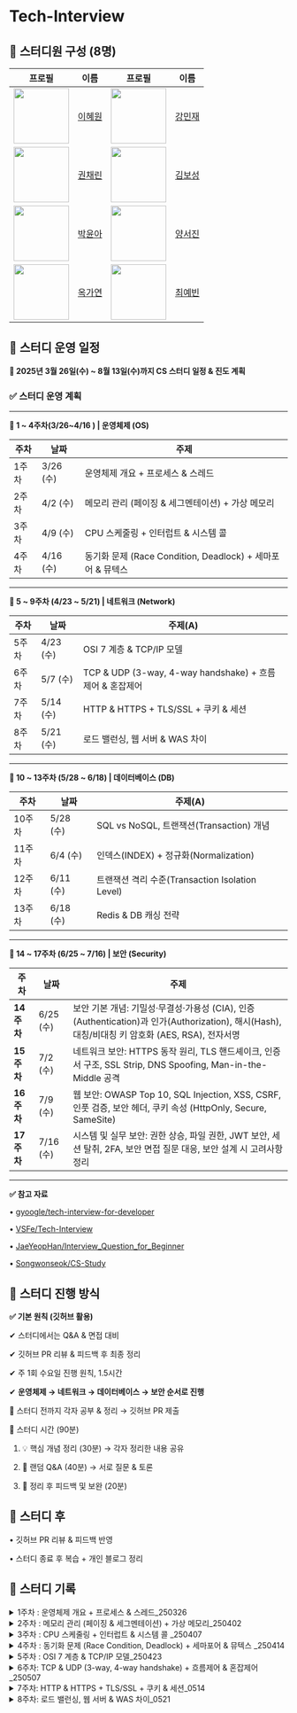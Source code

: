 # Tech-Interview
## 📌 스터디원 구성 (8명)

| 프로필 | 이름 | 프로필 | 이름 |
|--------|------|--------|------|
| <img src="https://avatars.githubusercontent.com/icegosimperson?v=4" width="100"> | [이혜원](https://github.com/icegosimperson) | <img src="https://avatars.githubusercontent.com/minijae011030?v=4" width="100"> | [강민재](https://github.com/minijae011030) |
| <img src="https://avatars.githubusercontent.com/chaelink?v=4" width="100">  | [권채린](https://github.com/chaelink) | <img src="https://avatars.githubusercontent.com/GreenTea0413?v=4" width="100"> | [김보성](https://github.com/GreenTea0413) |
| <img src="https://avatars.githubusercontent.com/0woy?v=4" width="100"> | [박윤아](https://github.com/0woy) | <img src="https://avatars.githubusercontent.com/westjin?v=4" width="100"> | [양서진](https://github.com/westjin) |
| <img src="https://avatars.githubusercontent.com/ockko?v=4" width="100"> | [옥가연](https://github.com/ockko) | <img src="https://avatars.githubusercontent.com/beenvyn?v=4" width="100"> | [최예빈](https://github.com/beenvyn) |
## **📌  스터디 운영 일정**
**🚀 2025년 3월 26일(수) ~ 8월 13일(수)까지 CS 스터디 일정 & 진도 계획**

### **✅**  스터디 운영 계획
---
**📅 1 ~ 4주차(3/26~4/16 ) | 운영체제 (OS)**


| 주차 | 날짜 | 주제 |
| --- | --- | --- |
| 1주차 | 3/26 (수) | 운영체제 개요 + 프로세스 & 스레드 |
| 2주차 | 4/2  (수) | 메모리 관리 (페이징 & 세그멘테이션)  + 가상 메모리 |
| 3주차 | 4/9  (수) | CPU 스케줄링  + 인터럽트 & 시스템 콜 |
| 4주차 | 4/16 (수) | 동기화 문제 (Race Condition, Deadlock) + 세마포어 & 뮤텍스 |

---
**📅 5 ~ 9주차 (4/23 ~ 5/21) | 네트워크 (Network)**

| 주차 | 날짜 | 주제(A) |
| --- | --- | --- |
| 5주차 | 4/23 (수) | OSI 7 계층 & TCP/IP 모델 |
| 6주차 | 5/7  (수) | TCP & UDP (3-way, 4-way handshake) + 흐름제어 & 혼잡제어 |
| 7주차 | 5/14 (수) | HTTP & HTTPS + TLS/SSL + 쿠키 & 세션 |
| 8주차 | 5/21 (수) | 로드 밸런싱, 웹 서버 & WAS 차이 |

---
**📅 10 ~ 13주차 (5/28 ~ 6/18) | 데이터베이스 (DB)**

| 주차 | 날짜 | 주제(A) |
| --- | --- | --- |
| 10주차 | 5/28 (수) | SQL vs NoSQL, 트랜잭션(Transaction) 개념 |
| 11주차 | 6/4  (수) | 인덱스(INDEX) + 정규화(Normalization) |
| 12주차 | 6/11  (수) | 트랜잭션 격리 수준(Transaction Isolation Level) |
| 13주차 | 6/18 (수) | Redis & DB 캐싱 전략 |

---
**📅 14 ~ 17주차 (6/25 ~ 7/16) | 보안 (Security)**

| 주차    | 날짜      | 주제 |
|--------|-----------|------|
| **14주차** | 6/25 (수) | 보안 기본 개념: 기밀성·무결성·가용성 (CIA), 인증(Authentication)과 인가(Authorization), 해시(Hash), 대칭/비대칭 키 암호화 (AES, RSA), 전자서명 |
| **15주차** | 7/2 (수)  | 네트워크 보안: HTTPS 동작 원리, TLS 핸드셰이크, 인증서 구조, SSL Strip, DNS Spoofing, Man-in-the-Middle 공격 |
| **16주차** | 7/9 (수)  | 웹 보안: OWASP Top 10, SQL Injection, XSS, CSRF, 인풋 검증, 보안 헤더, 쿠키 속성 (HttpOnly, Secure, SameSite) |
| **17주차** | 7/16 (수) | 시스템 및 실무 보안: 권한 상승, 파일 권한, JWT 보안, 세션 탈취, 2FA, 보안 면접 질문 대응, 보안 설계 시 고려사항 정리 |



--- 
**✅ 참고 자료**

•	[gyoogle/tech-interview-for-developer](https://github.com/gyoogle/tech-interview-for-developer)

•	[VSFe/Tech-Interview](https://github.com/VSFe/Tech-Interview)

•	[JaeYeopHan/Interview_Question_for_Beginner](https://github.com/JaeYeopHan/Interview_Question_for_Beginner)

•	[Songwonseok/CS-Study](https://github.com/Songwonseok/CS-Study)

## **📌  스터디 진행 방식**

**✅ 기본 원칙 (깃허브 활용)**

✔ 스터디에서는 Q&A & 면접 대비

✔ 깃허브 PR 리뷰 & 피드백 후 최종 정리

✔  주 1회 수요일 진행 원칙, 1.5시간

✔ **운영체제 → 네트워크 → 데이터베이스 → 보안 순서로 진행**

📌 스터디 전까지 각자 공부 & 정리 → 깃허브 PR 제출

📌 스터디 시간 (90분)

1. 💡 핵심 개념 정리 (30분) → 각자 정리한 내용 공유

2. 💬 랜덤 Q&A (40분) → 서로 질문 & 토론

3. 📝 정리 후 피드백 및 보완 (20분)

## 📌 **스터디 후**

• 깃허브 PR 리뷰 & 피드백 반영

• 스터디 종료 후 복습 + 개인 블로그 정리

## 📌 스터디 기록
<details>
  <summary>1주차 : 운영체제 개요 + 프로세스 & 스레드_250326 </summary>
  👤 발표자 : `강민재`, `옥가연`

📂 발표 자료 
- [CS_OS_1주차_강민재](https://github.com/KB-CS-Study/Tech-Interview/blob/main/01_OS/1%EC%A3%BC%EC%B0%A8/OS_1%EC%A3%BC%EC%B0%A8_%EA%B0%95%EB%AF%BC%EC%9E%AC.md)

- [CS_OS_1주차_옥가연.pptx](https://github.com/user-attachments/files/19578220/CS_OS_1.pptx)
</details>

<details>
  <summary>2주차 : 메모리 관리 (페이징 & 세그멘테이션) + 가상 메모리_250402</summary>
👤 발표자 : `권채린`, `박윤아`

📂 발표 자료 
- [메모리 발표 권채린.pdf](https://github.com/user-attachments/files/19578215/default.pdf)
- [2주차 메모리 발표 박윤아.pptx](https://github.com/user-attachments/files/19578216/2.pptx)
</details>

<details>
  <summary>3주차 : CPU 스케줄링  + 인터럽트 & 시스템 콜 _250407</summary>
👤 발표자 : `이혜원`, `양서진`

📂 발표 자료
- [OS_3주차발표_이혜원.pdf](https://github.com/user-attachments/files/19631971/OS_3._.pdf)
- [CS_OS_3주차_양서진](https://github.com/KB-CS-Study/Tech-Interview/blob/main/01_OS/3%EC%A3%BC%EC%B0%A8/OS_3%EC%A3%BC%EC%B0%A8_%EC%96%91%EC%84%9C%EC%A7%84.md)
</details>

<details>
  <summary>4주차 : 동기화 문제 (Race Condition, Deadlock) + 세마포어 & 뮤텍스 _250414</summary>
👤 발표자 : `김보성`, `최예빈`

📂 발표 자료
- [OS_4주차_김보성.pdf](https://github.com/user-attachments/files/19878937/OS_4._.pdf)
- [OS_4주차_최예빈.pdf](https://github.com/user-attachments/files/19878936/OS_4._.pdf)
</details>


<details>
  <summary>5주차 : OSI 7 계층 & TCP/IP 모델_250423</summary>
👤 발표자 : `권채린`, `박윤아`

📂 발표 자료
- [NT_5주차_권채린.pdf](https://github.com/user-attachments/files/19878945/NT_5._.pdf)
- [NT_5주차_박윤아.pdf](https://github.com/user-attachments/files/19878948/NT_5._.pdf)

</details>

<details>
  <summary>6주차: TCP & UDP (3-way, 4-way handshake) + 흐름제어 & 혼잡제어_250507</summary>
👤 발표자 : `옥가연`, `양서진`

📂 발표 자료
- [CS_NW_6주차_옥가연.pptx](https://github.com/user-attachments/files/20358162/CS_NW_6._.pptx)
-[6주차 스터디_양서진.pdf](https://github.com/user-attachments/files/20358160/6._.pdf)

</details>

<details>
  <summary>7주차: HTTP & HTTPS + TLS/SSL + 쿠키 & 세션_0514</summary>
👤 발표자 : `김보성`, `이혜원`

📂 발표 자료
- [NW_7주차_김보성.pdf](https://github.com/user-attachments/files/20358147/NW_7._.pdf)
- [7주차_Network_이혜원.pdf](https://github.com/user-attachments/files/20358148/7._Network_.pdf)

</details>

<details>
  <summary>8주차: 로드 밸런싱, 웹 서버 & WAS 차이_0521</summary>
👤 발표자 : 강민재, 최예빈

📂 발표 자료
- 
- 

</details>
